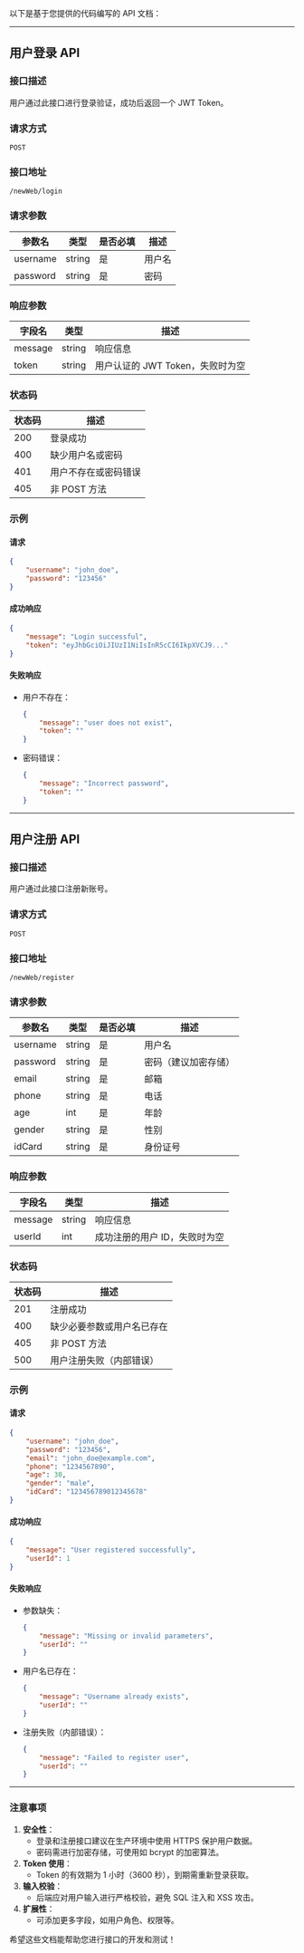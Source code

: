 以下是基于您提供的代码编写的 API 文档：

---

## **用户登录 API**

### **接口描述**
用户通过此接口进行登录验证，成功后返回一个 JWT Token。

### **请求方式**
`POST`

### **接口地址**
`/newWeb/login`

### **请求参数**
| 参数名      | 类型    | 是否必填 | 描述                 |
|-------------|---------|----------|----------------------|
| username    | string  | 是       | 用户名               |
| password    | string  | 是       | 密码                 |

### **响应参数**
| 字段名      | 类型    | 描述                       |
|-------------|---------|----------------------------|
| message     | string  | 响应信息                  |
| token       | string  | 用户认证的 JWT Token，失败时为空 |

### **状态码**
| 状态码 | 描述                         |
|--------|------------------------------|
| 200    | 登录成功                     |
| 400    | 缺少用户名或密码             |
| 401    | 用户不存在或密码错误         |
| 405    | 非 POST 方法                 |

### **示例**
#### **请求**
```json
{
    "username": "john_doe",
    "password": "123456"
}
```

#### **成功响应**
```json
{
    "message": "Login successful",
    "token": "eyJhbGciOiJIUzI1NiIsInR5cCI6IkpXVCJ9..."
}
```

#### **失败响应**
- 用户不存在：
  ```json
  {
      "message": "user does not exist",
      "token": ""
  }
  ```
- 密码错误：
  ```json
  {
      "message": "Incorrect password",
      "token": ""
  }
  ```

---

## **用户注册 API**

### **接口描述**
用户通过此接口注册新账号。

### **请求方式**
`POST`

### **接口地址**
`/newWeb/register`

### **请求参数**
| 参数名      | 类型    | 是否必填 | 描述                          |
|-------------|---------|----------|-------------------------------|
| username    | string  | 是       | 用户名                        |
| password    | string  | 是       | 密码（建议加密存储）          |
| email       | string  | 是       | 邮箱                          |
| phone       | string  | 是       | 电话                          |
| age         | int     | 是       | 年龄                          |
| gender      | string  | 是       | 性别                          |
| idCard      | string  | 是       | 身份证号                      |

### **响应参数**
| 字段名      | 类型    | 描述                       |
|-------------|---------|----------------------------|
| message     | string  | 响应信息                  |
| userId      | int     | 成功注册的用户 ID，失败时为空 |

### **状态码**
| 状态码 | 描述                          |
|--------|-------------------------------|
| 201    | 注册成功                      |
| 400    | 缺少必要参数或用户名已存在    |
| 405    | 非 POST 方法                  |
| 500    | 用户注册失败（内部错误）      |

### **示例**
#### **请求**
```json
{
    "username": "john_doe",
    "password": "123456",
    "email": "john_doe@example.com",
    "phone": "1234567890",
    "age": 30,
    "gender": "male",
    "idCard": "123456789012345678"
}
```

#### **成功响应**
```json
{
    "message": "User registered successfully",
    "userId": 1
}
```

#### **失败响应**
- 参数缺失：
  ```json
  {
      "message": "Missing or invalid parameters",
      "userId": ""
  }
  ```
- 用户名已存在：
  ```json
  {
      "message": "Username already exists",
      "userId": ""
  }
  ```
- 注册失败（内部错误）：
  ```json
  {
      "message": "Failed to register user",
      "userId": ""
  }
  ```

---

### **注意事项**
1. **安全性**：
   - 登录和注册接口建议在生产环境中使用 HTTPS 保护用户数据。
   - 密码需进行加密存储，可使用如 bcrypt 的加密算法。
2. **Token 使用**：
   - Token 的有效期为 1 小时（3600 秒），到期需重新登录获取。
3. **输入校验**：
   - 后端应对用户输入进行严格校验，避免 SQL 注入和 XSS 攻击。
4. **扩展性**：
   - 可添加更多字段，如用户角色、权限等。

希望这些文档能帮助您进行接口的开发和测试！